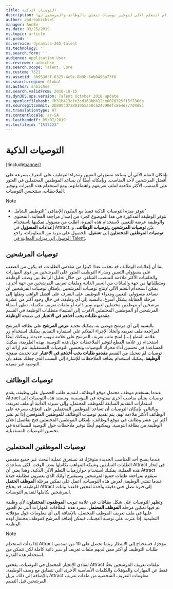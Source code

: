 ```yaml
---
title: التوصيات الذكية
description: يشرح هذا الموضوع كيف يمكن استخدام التعلم الآلي‬ لتوفير توصيات تتعلق بالوظائف والمرشحين لها.
author: andreabichsel
manager: AnnBe
ms.date: 03/25/2019
ms.topic: article
ms.prod: ''
ms.service: dynamics-365-talent
ms.technology: ''
ms.search.form: ''
audience: Application User
ms.reviewer: anbichse
ms.search.scope: Talent, Core
ms.custom: 7521
ms.assetid: 3b953d5f-6325-4c9e-8b9b-6ab0458a73f8
ms.search.region: Global
ms.author: anbichse
ms.search.validFrom: 2018-10-15
ms.dyn365.ops.version: Talent October 2018 update
ms.openlocfilehash: fb31b413cfe3cd168bbb12ce6070325ff5f736da
ms.sourcegitcommit: 2b890cd7a801055ab0ca24398efc8e4e777d4d8c
ms.translationtype: HT
ms.contentlocale: ar-SA
ms.lasthandoff: 05/07/2019
ms.locfileid: "1517223"
---
```

# <a name="intelligent-recommendations"></a>التوصيات الذكية

[!include[banner](../includes/banner.md)]

بإمكان التعلم الآلي أن يساعد مسؤولي التعيين ومدراء التوظيف على التعرف بسرعة على أفضل المرشحين لأحد المناصب. وبإمكانه أيضًا أن يساعد الموظفين المحتملين في العثور على المنصب الأكثر ملاءمة لملف تعريفهم واهتماماتهم. ومع استخدام هذه الميزات وتوفير الملاحظات، ستتحسن التوصيات.

> [!NOTE] 
> - تتوفر ميزة التوصيات الذكية فقط مع [المكون الإضافي "التوظيف الشامل"](https://docs.microsoft.com/en-us/dynamics365/unified-operations/talent/attract-comprehensive-hiring).
> - تتوفر الوظيفة المذكورة في هذا الموضوع كجزء من إصدار مراجعة المعاينة. المحتوى والوظيفة عرضة للتغيير. لاستخدام هذه الميزة، اطلب من مسؤول تمكينها باستخدام **إعدادات المسؤول** في Attract. عيّن **توصيات المرشحين** و**توصيات الوظائف**، و **توصيات الموظفين المحتملين** إلى **تشغيل**. للحصول على مزيد من المعلومات، راجع [الوصول إلى ميزات المعاينة في Talent‬](https://docs.microsoft.com/en-us/dynamics365/unified-operations/talent/access-preview-feature). 


## <a name="candidate-recommendations"></a>توصيات المرشحين

بما أن إعلانات الوظائف قد تجذب عددًا كبيرًا من مقدمي الطلبات، قد يكون من الصعب على مسؤولي التعيين ومدراء التوظيف العثور على المرشحين من ذوي المهارات والخلفيات الأكثر ملاءمة للمنصب الشاغر. من خلال تحليل الرابط بين وصف الوظيفة ومتطلباتها من جهة والبيانات من السير الذاتية وملفات تعريف المرشحين من جهة أخرى، يمكن استخدام التعلم الآلي‬ لإنتاج توصيات المرشحين. بإمكان توصيات المرشحين أن تساعد مسؤولي التعيين ومدراء التوظيف على التعرف على أفضل الواهب ونقلها إلى مرحلة المقابلة بشكل أسرع. بالنسبة إلى أي وظيفة، في حال وجود أكثر من عشرة مرشحين أو موظفين محتملين لديهم سير ذاتية أو ملفات تعريف مكتملة، تظهر أسماء المرشحين أو الموظفين المحتملين الأقرب إلى استيفاء متطلبات الوظيفة في القسم **مقدمو طلبات يجب أخذهم في الاعتبار** في صفحة **الوظيفة**.

بالنسبة إلى أي مرشح موصى به، يمكنك تحديد **عرض المرشح** على بطاقة المرشح لمراجعة ملف تعريفه واتخاذ الإجراء الملائم على استمارة التقديم. يمكنك استخدام زر علامة القطع (**...**) لفتح ملف تعريف المرشح على علامة تبويب جديدة. ويمكنك أيضًا استخدام زر علامة القطع لتوفير الملاحظات حول هذه التوصية. بهذه الطريقة، يمكنك المساعدة في تحسين أداء محرك التوصيات وتحسين التوصيات المستقبلية. تتم إزالة أي توصيات لم تعجبك من القسم **مقدمو طلبات يجب أخذهم في الاعتبار** عند تحديث صفحة **الوظيفة**. يمكنك استخدام بطاقة الملاحظات للإشارة إلى السبب الذي جعلك تعتقد بأن التوصية غير مفيدة.

## <a name="job-recommendations"></a>توصيات الوظائف 

عندما يستخدم موظف محتمل موقع الوظائف لتقديم طلب الحصول على وظيفة، يقدم Attract توصيات بشأن مناصب أخرى مفتوحة في المؤسسة. وتستند هذه التوصيات إلى استمارات التقديم السابقة للموظف المحتمل، وإلى سيرته الذاتية أو ملف تعريفه. وبالتالي، بإمكان التوصيات أن تساعد الموظفين المحتملين على التعرّف بسرعة على الوظائف الأكثر ملاءمة لهم. يتم تقديم توصيات الوظائف للموظفين المتوقعين إذا تم نشر أكثر من عشر وظائف في موقع الوظائف. بإمكان الموظفين المحتملين فتح تفاصيل إعلان الوظيفة من بطاقة التوصية. ويمكنهم أيضًا توفير ملاحظات حول التوصية للمساعدة في تحسين التوصيات المستقبلية.

## <a name="prospect-recommendations"></a>توصيات الموظفين المحتملين 

عندما يصبح أحد المناصب الجديدة متوفرًا، قد تستغرق عملية البحث عبر جميع مقدمي الطلبات السابقين وشبكة المواهب بكاملها بعض الوقت. لكي يساعدك Attract في إنجاز هذه العملية، يمكنك استخدام خوارزميات التعلم الآلي الذكية. وهذا يعني أن Attract سيقوم بمراجعة طلبات جميع المرشحين وسيقترح أولئك الذي يعتبرون مطابقة جيدة عندما تنشي الوظيفة. لعرض هذه التوصيات، اعمل على تمكين مرحلة **الموظف الحتمل** للوظيفة. قد يحتاج Attract إلى فترة تصل حتى دقيقة واحدة لفحص قاعدة بيانات المرشحين بكاملها لتقديم التوصيات.

وتظهر التوصيات على شكل بطاقات في علامة تبويب **الموظفون المحتملون** لأي وظيفة تم فيها تمكين مرحلة **الموظف المحتمل**. تسرد هذه البطاقات المهارات التي تم العثور عليها في ملف تعريف الموظف المحتمل، بالإضافة إلى أي معلومات حول مؤهلاته التعليمية. إذا عثرت على توصية أعجبتك، فيمكن إضافة المرشح كموظف محتمل لهذه الوظيفة.

> [!NOTE]
> إذا بدأت استخدام Attract مؤخرًا، فستحتاج إلى الانتظار ريثما تحصل على 10 من مقدمي طلبات التوظيف أو أكثر ممن لديهم ملفات تعريف أو سير ذاتية كاملة لكي تتمكن من استخدام هذه القدرة.

لتفادي الانحياز المحتمل في التوصيات، يفحص Attract ملفات تعريف المرشحين بحثًا فقط عن المهارات والمؤهلات والكلمات الأساسية الأخرى التي تتطابق مع وصف الوظيفة. بالإضافة إلى ذلك، يزيل Attract معلومات التعريف الشخصية من ملفات تعريف المرشحين قبل التقييم.
